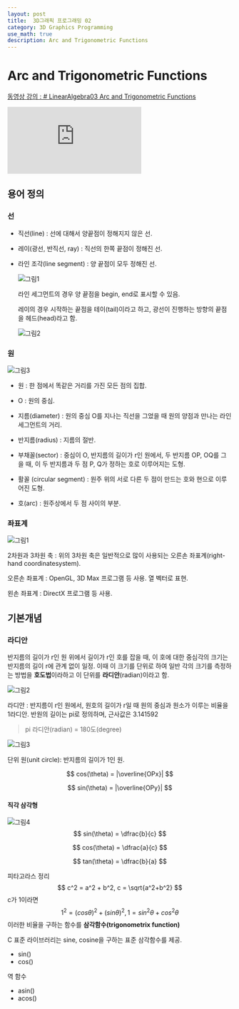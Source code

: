 ```yaml
---
layout: post
title:  3D그래픽 프로그래밍 02
category: 3D Graphics Programming
use_math: true
description: Arc and Trigonometric Functions
---
```

# Arc and Trigonometric Functions
[동영상 강의 : # LinearAlgebra03 Arc and Trigonometric Functions](https://youtu.be/JYOOUPPB1w8)

<div class="youtube">
<iframe src="https://www.youtube.com/embed/JYOOUPPB1w8?list=PLrrTotxaO6khHInVhLSw3X16VucWW1v1Y" frameborder="0" allow="accelerometer; autoplay; encrypted-media; gyroscope; picture-in-picture" allowfullscreen></iframe>
</div>

## 용어 정의

### 선

- 직선(line) : 선에 대해서 양끝점이 정해지지 않은 선.

- 레이(광선, 반직선, ray) : 직선의 한쪽 끝점이 정해진 선.

- 라인 조각(line segment) : 양 끝점이 모두 정해진 선.

  ![그림1](https://user-images.githubusercontent.com/26755686/56167831-3bc6af80-6014-11e9-9da0-c9b2aefac086.png)

  라인 세그먼트의 경우 양 끝점을 begin, end로 표시할 수 있음.

  레이의 경우 시작하는 끝점을 테이(tail)이라고 하고, 광선이 진행하는 방향의 끝점을 헤드(head)라고 함.

  ![그림2](https://user-images.githubusercontent.com/26755686/56167977-babbe800-6014-11e9-984d-97a73386c03f.png)

### 원

![그림3](https://user-images.githubusercontent.com/26755686/56168871-6403dd80-6017-11e9-9d22-96e97478b734.png)

- 원 : 한 점에서 똑같은 거리를 가진 모든 점의 집합.

- O : 원의 중심.

- 지름(diameter) : 원의 중심 O를 지나는 직선을 그었을 때 원의 양점과 만나는 라인 세그먼트의 거리.

- 반지름(radius) : 지름의 절반.

- 부채꼴(sector) : 중심이 O, 반지름의 길이가 r인 원에서, 두 반지름 OP, OQ를 그을 때, 이 두 반지름과 두 점 P, Q가 정하는 호로 이루어지는 도형.

- 활꼴 (circular segment) : 원주 위의 서로 다른 두 점이 만드는 호와 현으로 이루어진 도형.

- 호(arc) : 원주상에서 두 점 사이의 부분.

### 좌표계

![그림1](https://user-images.githubusercontent.com/26755686/56175373-f31def00-6031-11e9-9321-746d8d8c4df1.png)

2차원과 3차원 축 : 위의 3차원 축은 일반적으로 많이 사용되는 오른손 좌표계(right-hand coordinatesystem).

오른손 좌표계 : OpenGL, 3D Max 프로그램 등 사용. 열 벡터로 표현.

왼손 좌표계 : DirectX 프로그램 등 사용.

## 기본개념
### 라디안

반지름의 길이가 r인 원 위에서 길이가 r인 호를 잡을 때, 이 호에 대한 중심각의 크기는 반지름의 길이 r에 관계 없이 일정. 이때 이 크기를 단위로 하여 일반 각의 크기를 측정하는 방법을 **호도법**이라하고 이 단위를 **라디안**(radian)이라고 함.

![그림2](https://user-images.githubusercontent.com/26755686/56175967-658fce80-6034-11e9-9e07-5038e23fd16a.png)



라디안 : 반지름이 r인 원에서, 원호의 길이가 r일 때 원의 중심과 원소가 이루는 비율을 1라디안. 반원의 길이는 pi로 정의하며, 근사값은 3.141592

> pi 라디안(radian) = 180도(degree)

![그림3](https://user-images.githubusercontent.com/26755686/56177488-c79f0280-6039-11e9-8cc4-f9c523027bd1.png)

단위 원(unit circle): 반지름의 길이가 1인 원.


$$
cos(\theta) = |\overline{OPx}|
$$

$$
sin(\theta) = |\overline{OPy}|
$$



#### 직각 삼각형

![그림4](https://user-images.githubusercontent.com/26755686/56178126-0a61da00-603c-11e9-80be-46b47bbb7e3d.png)
$$
sin(\theta) = \dfrac{b}{c}
$$

$$
cos(\theta) = \dfrac{a}{c}
$$

$$
tan(\theta) = \dfrac{b}{a}
$$

피타고라스 정리
$$
c^2 = a^2 + b^2, c = \sqrt{a^2+b^2}
$$
c가 1이라면
$$
1^2 = (cos\theta)^2 + (sin\theta)^2, 1 = sin^2\theta + cos^2\theta
$$
이러한 비율을 구하는 함수를 **삼각함수(trigonometrix function)**

C 표준 라이브러리는 sine, cosine을 구하는 표준 삼각함수를 제공.

- sin()
- cos()

역 함수

- asin()
- acos()